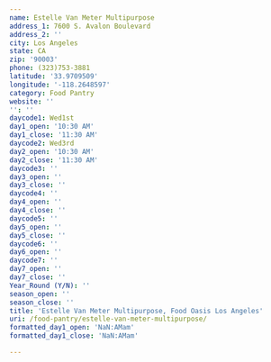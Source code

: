 ```yaml
---
name: Estelle Van Meter Multipurpose
address_1: 7600 S. Avalon Boulevard
address_2: ''
city: Los Angeles
state: CA
zip: '90003'
phone: (323)753-3881
latitude: '33.9709509'
longitude: '-118.2648597'
category: Food Pantry
website: ''
'': ''
daycode1: Wed1st
day1_open: '10:30 AM'
day1_close: '11:30 AM'
daycode2: Wed3rd
day2_open: '10:30 AM'
day2_close: '11:30 AM'
daycode3: ''
day3_open: ''
day3_close: ''
daycode4: ''
day4_open: ''
day4_close: ''
daycode5: ''
day5_open: ''
day5_close: ''
daycode6: ''
day6_open: ''
daycode7: ''
day7_open: ''
day7_close: ''
Year_Round (Y/N): ''
season_open: ''
season_close: ''
title: 'Estelle Van Meter Multipurpose, Food Oasis Los Angeles'
uri: /food-pantry/estelle-van-meter-multipurpose/
formatted_day1_open: 'NaN:AMam'
formatted_day1_close: 'NaN:AMam'

---
```

